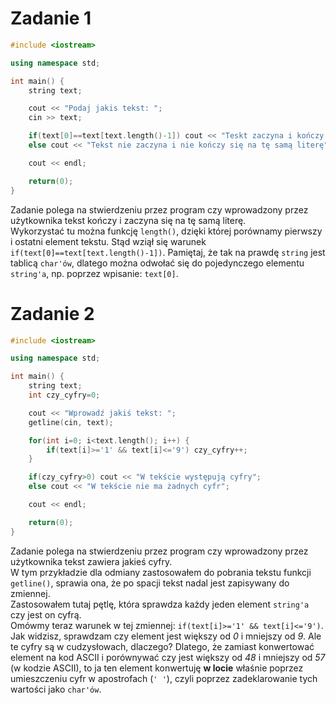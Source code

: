 # Zadanie 1

``` c++
#include <iostream>

using namespace std;

int main() {
    string text;

    cout << "Podaj jakis tekst: ";
    cin >> text;

    if(text[0]==text[text.length()-1]) cout << "Teskt zaczyna i kończy się na tę samą literę";
    else cout << "Tekst nie zaczyna i nie kończy się na tę samą literę";

    cout << endl;

    return(0);
}
```

Zadanie polega na stwierdzeniu przez program czy wprowadzony przez użytkownika tekst kończy i zaczyna się na tę samą literę.  
Wykorzystać tu można funkcję `length()`, dzięki której porównamy pierwszy i ostatni element tekstu. Stąd wziął się warunek `if(text[0]==text[text.length()-1])`. Pamiętaj, że tak na prawdę `string` jest tablicą `char'ów`, dlatego można odwołać się do pojedynczego elementu `string'a`, np. poprzez wpisanie: `text[0]`.

# Zadanie 2

``` c++
#include <iostream>

using namespace std;

int main() {
    string text;
    int czy_cyfry=0;

    cout << "Wprowadź jakiś tekst: ";
    getline(cin, text);

    for(int i=0; i<text.length(); i++) {
        if(text[i]>='1' && text[i]<='9') czy_cyfry++;
    }

    if(czy_cyfry>0) cout << "W tekście występują cyfry";
    else cout << "W tekście nie ma żadnych cyfr";

    cout << endl;

    return(0);
}
```

Zadanie polega na stwierdzeniu przez program czy wprowadzony przez użytkownika tekst zawiera jakieś cyfry.  
W tym przykładzie dla odmiany zastosowałem do pobrania tekstu funkcji `getline()`, sprawia ona, że po spacji tekst nadal jest zapisywany do zmiennej.  
Zastosowałem tutaj pętlę, która sprawdza każdy jeden element `string'a` czy jest on cyfrą.  
Omówmy teraz warunek w tej zmiennej: `if(text[i]>='1' && text[i]<='9')`. Jak widzisz, sprawdzam czy element jest większy od *0* i mniejszy od *9*. Ale te cyfry są w cudzysłowach, dlaczego? Dlatego, że zamiast konwertować element na kod ASCII i porównywać czy jest większy od *48* i mniejszy od *57* (w kodzie ASCII), to ja ten element konwertuję **w locie** właśnie poprzez umieszczeniu cyfr w apostrofach (`' '`), czyli poprzez zadeklarowanie tych wartości jako `char'ów`.